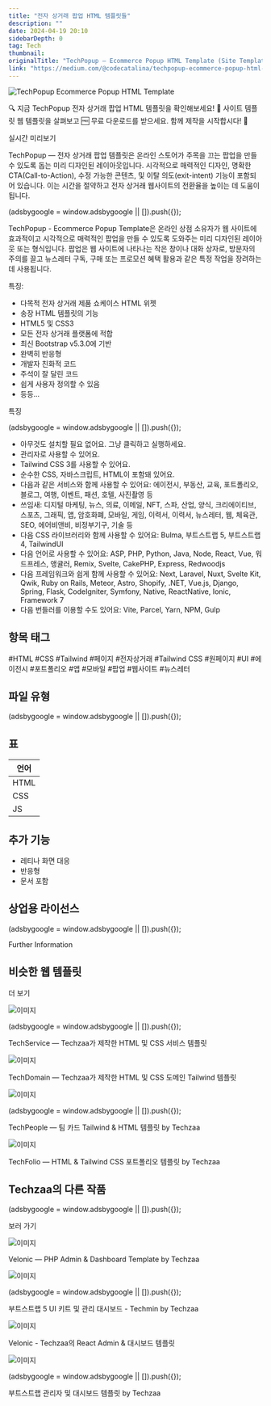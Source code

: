```yaml
---
title: "전자 상거래 팝업 HTML 템플릿들"
description: ""
date: 2024-04-19 20:10
sidebarDepth: 0
tag: Tech
thumbnail: 
originalTitle: "TechPopup — Ecommerce Popup HTML Template (Site Templates Web Templates)"
link: "https://medium.com/@codecatalina/techpopup-ecommerce-popup-html-template-site-templates-web-templates-b7a720090c3a"
---
```



![TechPopup Ecommerce Popup HTML Template](./img/TechPopupEcommercePopupHTMLTemplateSiteTemplatesWebTemplates_0.png)

🔍 지금 TechPopup 전자 상거래 팝업 HTML 템플릿을 확인해보세요! 📁 사이트 템플릿 웹 템플릿을 살펴보고 🆓 무료 다운로드를 받으세요. 함께 제작을 시작합시다! 🚀

실시간 미리보기

TechPopup — 전자 상거래 팝업 템플릿은 온라인 스토어가 주목을 끄는 팝업을 만들 수 있도록 돕는 미리 디자인된 레이아웃입니다. 시각적으로 매력적인 디자인, 명확한 CTA(Call-to-Action), 수정 가능한 콘텐츠, 및 이탈 의도(exit-intent) 기능이 포함되어 있습니다. 이는 시간을 절약하고 전자 상거래 웹사이트의 전환율을 높이는 데 도움이 됩니다.

<!-- ui-log 수평형 -->
<ins class="adsbygoogle"
  style="display:block"
  data-ad-client="ca-pub-4877378276818686"
  data-ad-slot="9743150776"
  data-ad-format="auto"
  data-full-width-responsive="true"></ins>
<component is="script">
(adsbygoogle = window.adsbygoogle || []).push({});
</component>

TechPopup - Ecommerce Popup Template은 온라인 상점 소유자가 웹 사이트에 효과적이고 시각적으로 매력적인 팝업을 만들 수 있도록 도와주는 미리 디자인된 레이아웃 또는 형식입니다. 팝업은 웹 사이트에 나타나는 작은 창이나 대화 상자로, 방문자의 주의를 끌고 뉴스레터 구독, 구매 또는 프로모션 혜택 활용과 같은 특정 작업을 장려하는 데 사용됩니다.

특징:

- 다목적 전자 상거래 제품 쇼케이스 HTML 위젯
- 송장 HTML 템플릿의 기능
- HTML5 및 CSS3
- 모든 전자 상거래 플랫폼에 적합
- 최신 Bootstrap v5.3.0에 기반
- 완벽히 반응형
- 개발자 친화적 코드
- 주석이 잘 달린 코드
- 쉽게 사용자 정의할 수 있음
- 등등...

특징

<!-- ui-log 수평형 -->
<ins class="adsbygoogle"
  style="display:block"
  data-ad-client="ca-pub-4877378276818686"
  data-ad-slot="9743150776"
  data-ad-format="auto"
  data-full-width-responsive="true"></ins>
<component is="script">
(adsbygoogle = window.adsbygoogle || []).push({});
</component>

- 아무것도 설치할 필요 없어요. 그냥 클릭하고 실행하세요.
- 관리자로 사용할 수 있어요.
- Tailwind CSS 3를 사용할 수 있어요.
- 순수한 CSS, 자바스크립트, HTML이 포함돼 있어요.
- 다음과 같은 서비스와 함께 사용할 수 있어요: 에이전시, 부동산, 교육, 포트폴리오, 블로그, 여행, 이벤트, 패션, 호텔, 사진촬영 등
- 쓰임새: 디지털 마케팅, 뉴스, 의료, 이메일, NFT, 스파, 산업, 양식, 크리에이티브, 스포츠, 그래픽, 앱, 암호화폐, 모바일, 게임, 이력서, 이력서, 뉴스레터, 웹, 체육관, SEO, 에어비앤비, 비정부기구, 기술 등
- 다음 CSS 라이브러리와 함께 사용할 수 있어요: Bulma, 부트스트랩 5, 부트스트랩 4, TailwindUI
- 다음 언어로 사용할 수 있어요: ASP, PHP, Python, Java, Node, React, Vue, 워드프레스, 앵귤러, Remix, Svelte, CakePHP, Express, Redwoodjs
- 다음 프레임워크와 쉽게 함께 사용할 수 있어요: Next, Laravel, Nuxt, Svelte Kit, Qwik, Ruby on Rails, Meteor, Astro, Shopify, .NET, Vue.js, Django, Spring, Flask, CodeIgniter, Symfony, Native, ReactNative, Ionic, Framework 7
- 다음 번들러를 이용할 수도 있어요: Vite, Parcel, Yarn, NPM, Gulp

## 항목 태그

#HTML #CSS #Tailwind #페이지 #전자상거래 #Tailwind CSS #원페이지 #UI #에이전시 #포트폴리오 #앱 #모바일 #팝업 #웹사이트 #뉴스레터

## 파일 유형

<!-- ui-log 수평형 -->
<ins class="adsbygoogle"
  style="display:block"
  data-ad-client="ca-pub-4877378276818686"
  data-ad-slot="9743150776"
  data-ad-format="auto"
  data-full-width-responsive="true"></ins>
<component is="script">
(adsbygoogle = window.adsbygoogle || []).push({});
</component>

## 표

| 언어  |
|---------|
| HTML |
| CSS |
| JS |

## 추가 기능

- 레티나 화면 대응
- 반응형
- 문서 포함

## 상업용 라이선스

<!-- ui-log 수평형 -->
<ins class="adsbygoogle"
  style="display:block"
  data-ad-client="ca-pub-4877378276818686"
  data-ad-slot="9743150776"
  data-ad-format="auto"
  data-full-width-responsive="true"></ins>
<component is="script">
(adsbygoogle = window.adsbygoogle || []).push({});
</component>

Further Information

## 비슷한 웹 템플릿

더 보기

![이미지](./img/TechPopupEcommercePopupHTMLTemplateSiteTemplatesWebTemplates_1.png)

<!-- ui-log 수평형 -->
<ins class="adsbygoogle"
  style="display:block"
  data-ad-client="ca-pub-4877378276818686"
  data-ad-slot="9743150776"
  data-ad-format="auto"
  data-full-width-responsive="true"></ins>
<component is="script">
(adsbygoogle = window.adsbygoogle || []).push({});
</component>


TechService — Techzaa가 제작한 HTML 및 CSS 서비스 템플릿

![이미지](./img/TechPopupEcommercePopupHTMLTemplateSiteTemplatesWebTemplates_2.png)

TechDomain — Techzaa가 제작한 HTML 및 CSS 도메인 Tailwind 템플릿

![이미지](./img/TechPopupEcommercePopupHTMLTemplateSiteTemplatesWebTemplates_3.png)

<!-- ui-log 수평형 -->
<ins class="adsbygoogle"
  style="display:block"
  data-ad-client="ca-pub-4877378276818686"
  data-ad-slot="9743150776"
  data-ad-format="auto"
  data-full-width-responsive="true"></ins>
<component is="script">
(adsbygoogle = window.adsbygoogle || []).push({});
</component>

TechPeople — 팀 카드 Tailwind & HTML 템플릿 by Techzaa

![이미지](./img/TechPopupEcommercePopupHTMLTemplateSiteTemplatesWebTemplates_4.png)

TechFolio — HTML & Tailwind CSS 포트폴리오 템플릿 by Techzaa

## Techzaa의 다른 작품

<!-- ui-log 수평형 -->
<ins class="adsbygoogle"
  style="display:block"
  data-ad-client="ca-pub-4877378276818686"
  data-ad-slot="9743150776"
  data-ad-format="auto"
  data-full-width-responsive="true"></ins>
<component is="script">
(adsbygoogle = window.adsbygoogle || []).push({});
</component>

보러 가기

![이미지](./img/TechPopupEcommercePopupHTMLTemplateSiteTemplatesWebTemplates_5.png)

Velonic — PHP Admin & Dashboard Template by Techzaa

![이미지](./img/TechPopupEcommercePopupHTMLTemplateSiteTemplatesWebTemplates_6.png)

<!-- ui-log 수평형 -->
<ins class="adsbygoogle"
  style="display:block"
  data-ad-client="ca-pub-4877378276818686"
  data-ad-slot="9743150776"
  data-ad-format="auto"
  data-full-width-responsive="true"></ins>
<component is="script">
(adsbygoogle = window.adsbygoogle || []).push({});
</component>

부트스트랩 5 UI 키트 및 관리 대시보드 - Techmin by Techzaa

![이미지](./img/TechPopupEcommercePopupHTMLTemplateSiteTemplatesWebTemplates_7.png)

Velonic - Techzaa의 React Admin & 대시보드 템플릿

![이미지](./img/TechPopupEcommercePopupHTMLTemplateSiteTemplatesWebTemplates_8.png)

<!-- ui-log 수평형 -->
<ins class="adsbygoogle"
  style="display:block"
  data-ad-client="ca-pub-4877378276818686"
  data-ad-slot="9743150776"
  data-ad-format="auto"
  data-full-width-responsive="true"></ins>
<component is="script">
(adsbygoogle = window.adsbygoogle || []).push({});
</component>

부트스트랩 관리자 및 대시보드 템플릿 by Techzaa